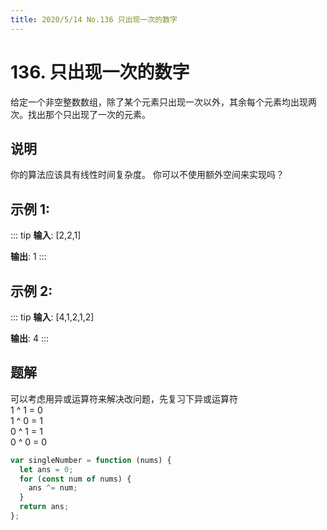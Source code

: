 ```yaml
---
title: 2020/5/14 No.136 只出现一次的数字
---
```


# 136. 只出现一次的数字

给定一个非空整数数组，除了某个元素只出现一次以外，其余每个元素均出现两次。找出那个只出现了一次的元素。

## 说明

你的算法应该具有线性时间复杂度。 你可以不使用额外空间来实现吗？

## 示例 1:

::: tip
**输入**: [2,2,1]

**输出**: 1
:::

## 示例 2:

::: tip
**输入**: [4,1,2,1,2]

**输出**: 4
:::

## 题解

可以考虑用异或运算符来解决改问题，先复习下异或运算符  
1 ^ 1 = 0  
1 ^ 0 = 1  
0 ^ 1 = 1  
0 ^ 0 = 0

```js
var singleNumber = function (nums) {
  let ans = 0;
  for (const num of nums) {
    ans ^= num;
  }
  return ans;
};
```
